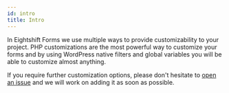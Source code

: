 ```yaml
---
id: intro
title: Intro
---
```


In Eightshift Forms we use multiple ways to provide customizability to your project. PHP customizations are the most powerful way to customize your forms and by using WordPress native filters and global variables you will be able to customize almost anything.

If you require further customization options, please don't hesitate to [open an issue](https://github.com/uandhgroup/eightshift-forms/issues/new/choose) and we will work on adding it as soon as possible.
